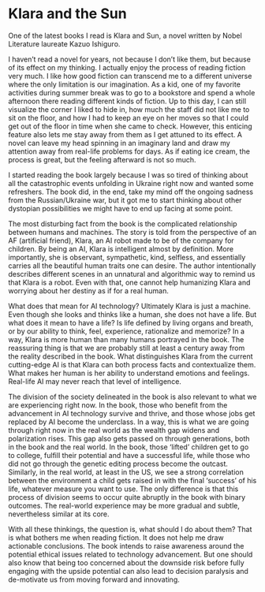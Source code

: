 # Klara and the Sun

One of the latest books I read is Klara and Sun, a novel written by Nobel Literature laureate Kazuo Ishiguro. 

I haven’t read a novel for years, not because I don’t like them, but because of its effect on my thinking. I actually enjoy the process of reading fiction very much. I like how good fiction can transcend me to a different universe where the only limitation is our imagination. As a kid, one of my favorite activities during summer break was to go to a bookstore and spend a whole afternoon there reading different kinds of fiction. Up to this day, I can still visualize the corner I liked to hide in, how much the staff did not like me to sit on the floor, and how I had to keep an eye on her moves so that I could get out of the floor in time when she came to check. However, this enticing feature also lets me stay away from them as I get attuned to its effect. A novel can leave my head spinning in an imaginary land and draw my attention away from real-life problems for days. As if eating ice cream, the process is great, but the feeling afterward is not so much.

I started reading the book largely because I was so tired of thinking about all the catastrophic events unfolding in Ukraine right now and wanted some refreshers. The book did, in the end, take my mind off the ongoing sadness from the Russian/Ukraine war, but it got me to start thinking about other dystopian possibilities we might have to end up facing at some point.

The most disturbing fact from the book is the complicated relationship between humans and machines. The story is told from the perspective of an AF (artificial friend), Klara, an AI robot made to be of the company for children. By being an AI, Klara is intelligent almost by definition. More importantly, she is observant, sympathetic, kind, selfless, and essentially carries all the beautiful human traits one can desire. The author intentionally describes different scenes in an unnatural and algorithmic way to remind us that Klara is a robot. Even with that, one cannot help humanizing Klara and worrying about her destiny as if for a real human. 

What does that mean for AI technology? Ultimately Klara is just a machine. Even though she looks and thinks like a human, she does not have a life. But what does it mean to have a life? Is life defined by living organs and breath, or by our ability to think, feel, experience, rationalize and memorize? In a way, Klara is more human than many humans portrayed in the book. The reassuring thing is that we are probably still at least a century away from the reality described in the book. What distinguishes Klara from the current cutting-edge AI is that Klara can both process facts and contextualize them. What makes her human is her ability to understand emotions and feelings. Real-life AI may never reach that level of intelligence.

The division of the society delineated in the book is also relevant to what we are experiencing right now. In the book, those who benefit from the advancement in AI technology survive and thrive, and those whose jobs get replaced by AI become the underclass. In a way, this is what we are going through right now in the real world as the wealth gap widens and polarization rises. This gap also gets passed on through generations, both in the book and the real world. In the book, those ‘lifted’ children get to go to college, fulfill their potential and have a successful life, while those who did not go through the genetic editing process become the outcast. Similarly, in the real world, at least in the US, we see a strong correlation between the environment a child gets raised in with the final ‘success’ of his life, whatever measure you want to use. The only difference is that this process of division seems to occur quite abruptly in the book with binary outcomes. The real-world experience may be more gradual and subtle, nevertheless similar at its core.

With all these thinkings, the question is, what should I do about them? That is what bothers me when reading fiction. It does not help me draw actionable conclusions. The book intends to raise awareness around the potential ethical issues related to technology advancement. But one should also know that being too concerned about the downside risk before fully engaging with the upside potential can also lead to decision paralysis and de-motivate us from moving forward and innovating.

